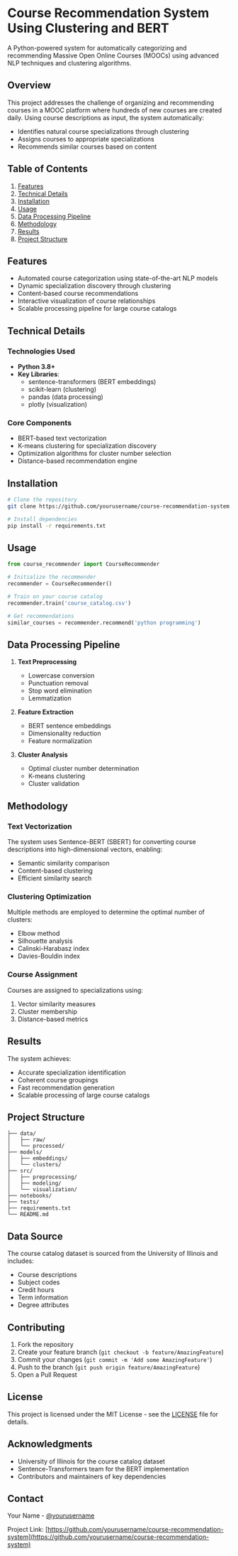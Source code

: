 # Course Recommendation System Using Clustering and BERT

A Python-powered system for automatically categorizing and recommending Massive Open Online Courses (MOOCs) using advanced NLP techniques and clustering algorithms.

## Overview

This project addresses the challenge of organizing and recommending courses in a MOOC platform where hundreds of new courses are created daily. Using course descriptions as input, the system automatically:
- Identifies natural course specializations through clustering
- Assigns courses to appropriate specializations
- Recommends similar courses based on content

## Table of Contents

1. [Features](#features)
2. [Technical Details](#technical-details)
3. [Installation](#installation)
4. [Usage](#usage)
5. [Data Processing Pipeline](#data-processing-pipeline)
6. [Methodology](#methodology)
7. [Results](#results)
8. [Project Structure](#project-structure)

## Features

- Automated course categorization using state-of-the-art NLP models
- Dynamic specialization discovery through clustering
- Content-based course recommendations
- Interactive visualization of course relationships
- Scalable processing pipeline for large course catalogs

## Technical Details

### Technologies Used

- **Python 3.8+**
- **Key Libraries**:
  - sentence-transformers (BERT embeddings)
  - scikit-learn (clustering)
  - pandas (data processing)
  - plotly (visualization)

### Core Components

- BERT-based text vectorization
- K-means clustering for specialization discovery
- Optimization algorithms for cluster number selection
- Distance-based recommendation engine

## Installation

```bash
# Clone the repository
git clone https://github.com/yourusername/course-recommendation-system.git

# Install dependencies
pip install -r requirements.txt
```

## Usage

```python
from course_recommender import CourseRecommender

# Initialize the recommender
recommender = CourseRecommender()

# Train on your course catalog
recommender.train('course_catalog.csv')

# Get recommendations
similar_courses = recommender.recommend('python programming')
```

## Data Processing Pipeline

1. **Text Preprocessing**
   - Lowercase conversion
   - Punctuation removal
   - Stop word elimination
   - Lemmatization

2. **Feature Extraction**
   - BERT sentence embeddings
   - Dimensionality reduction
   - Feature normalization

3. **Cluster Analysis**
   - Optimal cluster number determination
   - K-means clustering
   - Cluster validation

## Methodology

### Text Vectorization

The system uses Sentence-BERT (SBERT) for converting course descriptions into high-dimensional vectors, enabling:
- Semantic similarity comparison
- Content-based clustering
- Efficient similarity search

### Clustering Optimization

Multiple methods are employed to determine the optimal number of clusters:
- Elbow method
- Silhouette analysis
- Calinski-Harabasz index
- Davies-Bouldin index

### Course Assignment

Courses are assigned to specializations using:
1. Vector similarity measures
2. Cluster membership
3. Distance-based metrics

## Results

The system achieves:
- Accurate specialization identification
- Coherent course groupings
- Fast recommendation generation
- Scalable processing of large course catalogs

## Project Structure

```
├── data/
│   ├── raw/
│   └── processed/
├── models/
│   ├── embeddings/
│   └── clusters/
├── src/
│   ├── preprocessing/
│   ├── modeling/
│   └── visualization/
├── notebooks/
├── tests/
├── requirements.txt
└── README.md
```

## Data Source

The course catalog dataset is sourced from the University of Illinois and includes:
- Course descriptions
- Subject codes
- Credit hours
- Term information
- Degree attributes

## Contributing

1. Fork the repository
2. Create your feature branch (`git checkout -b feature/AmazingFeature`)
3. Commit your changes (`git commit -m 'Add some AmazingFeature'`)
4. Push to the branch (`git push origin feature/AmazingFeature`)
5. Open a Pull Request

## License

This project is licensed under the MIT License - see the [LICENSE](LICENSE) file for details.

## Acknowledgments

- University of Illinois for the course catalog dataset
- Sentence-Transformers team for the BERT implementation
- Contributors and maintainers of key dependencies

## Contact

Your Name - [@yourusername](https://github.com/yourusername)

Project Link: [https://github.com/yourusername/course-recommendation-system](https://github.com/yourusername/course-recommendation-system)